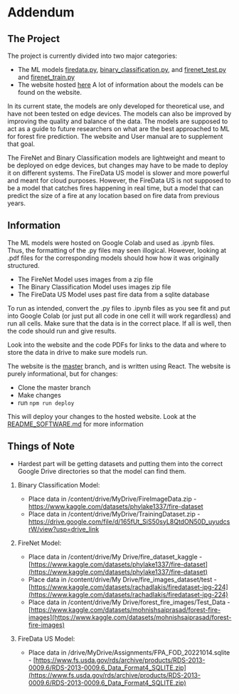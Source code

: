 
# Addendum

## The Project

The project is currently divided into two major categories:
- The ML models [firedata.py](https://github.com/sigma31/ec464-website/blob/resources/src/firedataus.py), [binary_classification.py](https://github.com/sigma31/ec464-website/blob/resources/src/binary_classification.py), and [firenet_test.py](https://github.com/sigma31/ec464-website/blob/resources/src/firenet_test.py) and [firenet_train.py](https://github.com/sigma31/ec464-website/blob/resources/src/firenet_train.py)
- The website hosted [here](https://sigma31.github.io/ec464-website/)
A lot of information about the models can be found on the website.

In its current state, the models are only developed for theoretical use, and have not been tested on edge devices. The models can also be improved by improving the quality and balance of the data. The models are supposed to act as a guide to future researchers on what are the best approached to ML for forest fire prediction. The website and User manual are to supplement that goal. 

The FireNet and Binary Classification models are lightweight and meant to be deployed on edge devices, but changes may have to be made to deploy it on different systems. The FireData US model is slower and more powerful and meant for cloud purposes. However, the FireData US is not supposed to be a model that catches fires happening in real time, but a model that can predict the size of a fire at any location based on fire data from previous years.
## Information

The ML models were hosted on Google Colab and used as .ipynb files. Thus, the formatting of the .py files may seen illogical. However, looking at .pdf files for the corresponding models should how how it was originally structured.

- The FireNet Model uses images from a zip file
- The Binary Classification Model uses images zip file
- The FireData US Model uses past fire data from a sqlite database

To run as intended, convert the .py files to .ipynb files as you see fit and put into Google Colab (or just put all code in one cell it will work regardless) and run all cells. Make sure that the data is in the correct place. If all is well, then the code should run and give results. 

Look into the website and the code PDFs for links to the data and where to store the data in drive to make sure models run.

The website is the [master](https://github.com/sigma31/ec464-website/blob/master/README.md) branch, and is written using React. The website is purely informational, but for changes:
- Clone the master branch 
- Make changes
- run `npm run deploy`

This will deploy your changes to the hosted website. Look at the [README_SOFTWARE.md](https://github.com/sigma31/ec464-website/blob/resources/README_SOFTWARE.md) for more information
## Things of Note

- Hardest part will be getting datasets and putting them into the correct Google Drive directories so that the model can find them. 

1. Binary Classification Model:  
	- Place data in /content/drive/MyDrive/FireImageData.zip - https://www.kaggle.com/datasets/phylake1337/fire-dataset 
	- Place data in /content/drive/MyDrive/TrainingDataset.zip - https://drive.google.com/file/d/165fUt_SiS50syL8QtdON50D_uyudcsrW/view?usp=drive_link 
    
2. FireNet Model: 
	- Place data in /content/drive/My Drive/fire_dataset_kaggle - [https://www.kaggle.com/datasets/phylake1337/fire-dataset](https://www.kaggle.com/datasets/phylake1337/fire-dataset)
	- Place data in /content/drive/My Drive/fire_images_dataset/test - [https://www.kaggle.com/datasets/rachadlakis/firedataset-jpg-224](https://www.kaggle.com/datasets/rachadlakis/firedataset-jpg-224)
	- Place data in /content/drive/My Drive/forest_fire_images/Test_Data - [https://www.kaggle.com/datasets/mohnishsaiprasad/forest-fire-images](https://www.kaggle.com/datasets/mohnishsaiprasad/forest-fire-images)

3. FireData US Model: 
	- Place data in /drive/MyDrive/Assignments/FPA_FOD_20221014.sqlite - [https://www.fs.usda.gov/rds/archive/products/RDS-2013-0009.6/RDS-2013-0009.6_Data_Format4_SQLITE.zip](https://www.fs.usda.gov/rds/archive/products/RDS-2013-0009.6/RDS-2013-0009.6_Data_Format4_SQLITE.zip)

